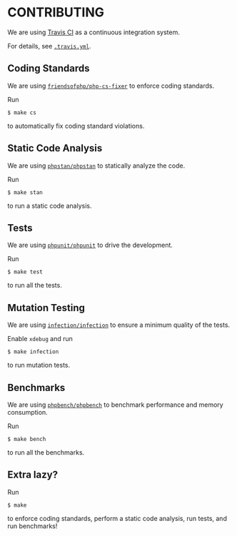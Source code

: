 # CONTRIBUTING

We are using [Travis CI](https://travis-ci.com) as a continuous integration system.

For details, see [`.travis.yml`](../.travis.yml).

## Coding Standards

We are using [`friendsofphp/php-cs-fixer`](https://github.com/FriendsOfPHP/PHP-CS-Fixer) to enforce coding standards.

Run

```
$ make cs
```

to automatically fix coding standard violations.

## Static Code Analysis

We are using [`phpstan/phpstan`](https://github.com/phpstan/phpstan) to statically analyze the code.

Run

```
$ make stan
```

to run a static code analysis.

## Tests

We are using [`phpunit/phpunit`](https://github.com/sebastianbergmann/phpunit) to drive the development.

Run

```
$ make test
```

to run all the tests.

## Mutation Testing

We are using [`infection/infection`](https://github.com/infection/infection) to ensure a minimum quality of the tests.

Enable `xdebug` and run

```
$ make infection
```

to run mutation tests.

## Benchmarks

We are using [`phpbench/phpbench`](http://github.com/phpbench/phpbench) to benchmark performance and memory consumption.

Run

```
$ make bench
```

to run all the benchmarks.

## Extra lazy?

Run

```
$ make
```

to enforce coding standards, perform a static code analysis, run tests, and run benchmarks!
